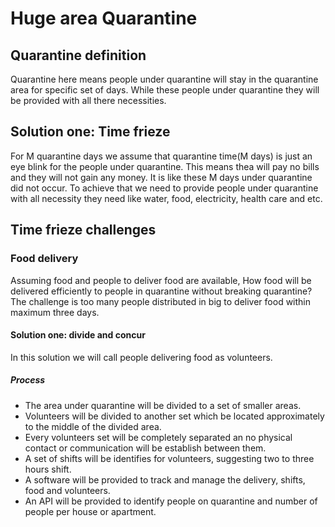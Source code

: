 # Huge area Quarantine
## Quarantine definition
Quarantine here means people under quarantine will stay in the quarantine area for specific set of days. 
While these people under quarantine they will be provided with all there necessities.

## Solution one: Time frieze
For M quarantine days we assume that quarantine time(M days) is just an eye blink for the people under quarantine. 
This means thea will pay no bills and they will not gain any money. It is like these M days under quarantine did not occur.
To achieve that we need to provide people under quarantine with all necessity they need like water, food, electricity, health care and etc.

## Time frieze challenges
### Food delivery
Assuming food and people to deliver food are available, How food will be delivered efficiently to people in quarantine without breaking quarantine?
The challenge is too many people distributed in big to deliver food within maximum three days.

#### Solution one: divide and concur
In this solution we will call people delivering food as volunteers. 

##### Process
- The area under quarantine will be divided to a set of smaller areas. 
- Volunteers will be divided to another set which be located approximately to the middle of the divided area. 
- Every volunteers set will be completely separated an no physical contact or communication will be establish between them.
- A set of shifts will be identifies for volunteers, suggesting two to three hours shift.
- A software will be provided to track and manage the delivery, shifts, food and volunteers.
- An API will be provided to identify people on quarantine and number of people per house or apartment.

